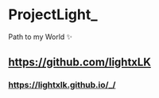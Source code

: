 # ProjectLight_
Path to my World ✨

## https://github.com/lightxLK
### https://lightxlk.github.io/_/
